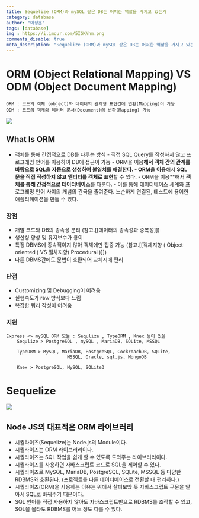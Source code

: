 ```yaml
---
title: Sequelize (ORM)과 mySQL 같은 DB는 어떠한 역할을 가지고 있는가
category: database
author: "이정훈"
tags: [database]
img : https://i.imgur.com/5IGKNhm.png
comments_disable: true
meta_description: "Sequelize (ORM)과 mySQL 같은 DB는 어떠한 역할을 가지고 있는가"
---
```



# ORM (Object Relational Mapping)  VS ODM (Object Document Mapping)
	ORM : 코드의 객체 (object)와 데이터의 관계형 표현간에 변환(Mapping)이 가능
	ODM : 코드의 객체와 데이터 문서(Document)의 변환(Mapping) 가능 
	
![](https://i.imgur.com/5IGKNhm.png)


## What Is ORM
- 객체를 통해 간접적으로 DB를 다루는 방식 
	  - 직접 SQL Query를 작성하지 않고 프로그래밍 언어를 이용하여 DB에 접근이 가능
	  - ORM을 이용**해서 객체 간의 관계를 바탕으로 **SQL을 자동으로 생성하여 불일치를 해결**한다.
	  - ORM을 이용**해서 **SQL 문을 직접 작성하지 않고** **엔티티를 객체로 표현**할 수 있다.
	  - ORM을 이용**해서 **객체를 통해 간접적으로 데이터베이스**를 다룬다.
	  - 이를 통해 데이터베이스 세계와 프로그래밍 언어 사이의 개념의 간극을 줄여준다.
	 느슨하게 연결된, 테스트에 용이한 애플리케이션을 만들 수 있다.
### 장점
- 개발 코드와 DB의 종속성 분리 (참고.[[데이터의 종속성과 중복성]])
- 생산성 향상 및 유지보수가 용이
- 특정 DBMS에 종속적이지 않아 객체에만 집중 가능 
  (참고.[[객체지향 ( Object oriented ) VS 절차지향( Procedural )]])
- 다른 DBMS간에도 문법이 호환되어 교체시에 편리

### 단점
- Customizing 및 Debugging이 어려움
- 실행속도가 raw 방식보다 느림
- 복잡한 쿼리 작성이 어려움

### 지원 
	Express <> mySQL ORM 모듈 : Sequlize , TypeORM , Knex 등이 있음
		Sequlize > PostgreSQL , mySQL , MariaDB, SQLite, MSSQL
		
		TypeORM > MySQL, MariaDB, PostgreSQL, CockroachDB, SQLite, 
						   MSSQL, Oracle, sql.js, MongoDB
		
		Knex > PostgreSQL, MySQL, SQLite3


# Sequelize

![](https://i.imgur.com/ztxwy8y.png)

## Node JS의 대표적은 ORM 라이브러리

-   시퀄라이즈(Sequelize)는 Node.js의 Module이다.
-   시퀄라이즈는 ORM 라이브러리이다.
-   시퀄라이즈는 SQL 작업을 쉽게 할 수 있도록 도와주는 라이브러리이다.
-   시퀄라이즈를 사용하면 자바스크립트 코드로 SQL을 제어할 수 있다.
-   시퀄라이즈로 MySQL, MariaDB, PostgreSQL, SQLite, MSSQL 등 다양한 RDBMS와 
		호환된다. (프로젝트를 다른 데이터베이스로 전환할 대 편리하다.)
-   시퀄라이즈(ORM)을 사용하는 이유는 위에서 살펴보았 듯 자바스크립트 구문을 알아서 
		SQL로 바꿔주기 때문이다.
-   SQL 언어를 직접 사용하지 않아도 자바스크립트만으로 RDBMS를 조작할 수 있고, 
	  SQL을 몰라도 RDBMS를 어느 정도 다룰 수 있다.
